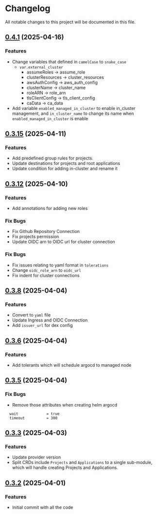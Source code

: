 # Changelog

All notable changes to this project will be documented in this file.
## [0.4.1]() (2025-04-16)

### Features

* Change variables that defined in `camelCase` to `snake_case`
  * `var.external_cluster`
    * assumeRoles -> assume_role
    * clusterResources -> cluster_resources
    * awsAuthConfig -> aws_auth_config
    * clusterName -> cluster_name
    * roleARN -> role_arn
    * tlsClientConfig -> tls_client_config
    * caData -> ca_data
* Add variable `enabled_managed_in_cluster` to enable in_cluster management, and `in_cluster_name` to change its name when `enabled_managed_in_cluster` is enable

## [0.3.15]() (2025-04-11)

### Features

* Add predefined group rules for projects.
* Update destinations for projects and root applications
* Update condition for adding in-cluster and rename it

## [0.3.12]() (2025-04-10)

### Features

* Add annotations for adding new roles

### Fix Bugs

* Fix Github Repository Connection
* Fix projects permission
* Update OIDC arn to OIDC url for cluster connection

### Fix Bugs

* Fix issues relating to yaml format in `tolerations`
* Change `oidc_role_arn` to `oidc_url`
* Fix indent for cluster connections

## [0.3.8]() (2025-04-04)

### Features

* Convert to `yaml` file
* Update Ingress and OIDC Connection
* Add `issuer_url` for dex config

## [0.3.6]() (2025-04-04)

### Features

* Add tolerants which will schedule argocd to managed node

## [0.3.5]() (2025-04-04)

### Fix Bugs

* Remove those attributes when creating helm argocd
```hcl
  wait             = true
  timeout          = 300
```

## [0.3.3]() (2025-04-03)

### Features

* Update provider version
* Split CRDs include `Projects` and `Applications` to a single sub-module, which will handle creating Projects and Applications.

## [0.3.2]() (2025-04-01)

### Features

* Initial commit with all the code
